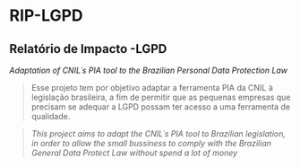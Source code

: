 # RIP-LGPD
## Relatório de Impacto -LGPD
*Adaptation of CNIL´s PIA tool to the Brazilian Personal Data Protection Law*
>Esse projeto tem por objetivo adaptar a ferramenta PIA da CNIL à legislação brasileira, a fim de permitir que as pequenas empresas que precisam se adequar a LGPD possam ter acesso a uma ferramenta de qualidade.

>*This project aims to adapt the CNIL´s PIA tool to Brazilian legislation, in order to allow the small bussiness to comply with the Brazilian General Data Protect Law without spend a lot of money*
